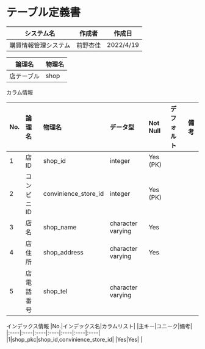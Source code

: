 # テーブル定義書

|システム名|作成者|作成日|
|----|----|----|
|購買情報管理システム|前野杏佳|2022/4/19|

|論理名|物理名|
|----|----|
|店テーブル|shop|

カラム情報

|No.|論理名|物理名|データ型|Not Null|デフォルト|備考|
|:----|:----|:----|:----|:----|:----|:----|
|1|店ID|shop_id|integer|Yes (PK)| | |
|2|コンビニID|convinience_store_id|integer|Yes (PK)| | |
|3|店名|shop_name|character varying|Yes| | |
|4|店住所|shop_address|character varying|Yes| | |
|5|店電話番号|shop_tel|character varying| | | |

インデックス情報
|No.|インデックス名|カラムリスト| |主キー|ユニーク|備考|
|:----|:----|:----|:----|:----|:----|:----|
|1|shop_pkc|shop_id,convinience_store_id| |Yes|Yes| |

